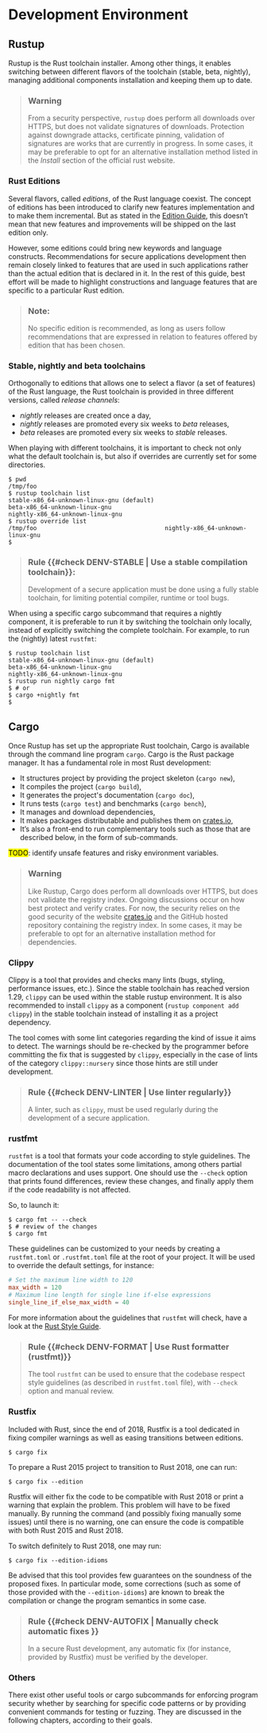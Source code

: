 # Development Environment

## Rustup

Rustup is the Rust toolchain installer. Among other things, it enables
switching between different flavors of the toolchain (stable, beta, nightly),
managing additional components installation and keeping them up to date.

> ### Warning
>
> From a security perspective, `rustup` does perform all downloads over HTTPS,
> but does not validate signatures of downloads. Protection against downgrade
> attacks, certificate pinning, validation of signatures are works that are
> currently in progress. In some cases, it may be preferable to opt for
> an alternative installation method listed in the *Install* section of the
> official rust website.

### Rust Editions

Several flavors, called *editions*, of the Rust language coexist.
The concept of editions has been introduced to clarify new features
implementation and to make them incremental. But as stated in the
[Edition Guide](https://rust-lang-nursery.github.io/edition-guide/editions/index.html),
this doesn’t mean that new features and improvements will be shipped on
the last edition only.

However, some editions could bring new keywords and language constructs.
Recommendations for secure applications development then remain closely
linked to features that are used in such applications rather than the actual
edition that is declared in it.
In the rest of this guide, best effort will be made to highlight constructions
and language features that are specific to a particular Rust edition.

> ### Note:
> No specific edition is recommended, as long as users follow recommendations
> that are expressed in relation to features offered by edition that has been
> chosen.

### Stable, nightly and beta toolchains

Orthogonally to editions that allows one to select a flavor (a set of features)
of the Rust language, the Rust toolchain is provided in three different
versions, called *release channels*:

- *nightly* releases are created once a day,
- *nightly* releases are promoted every six weeks to *beta* releases,
- *beta* releases are promoted every six weeks to *stable* releases.

When playing with different toolchains, it is important to check not only what
the default toolchain is, but also if overrides are currently set for some
directories.

```shell
$ pwd
/tmp/foo
$ rustup toolchain list
stable-x86_64-unknown-linux-gnu (default)
beta-x86_64-unknown-linux-gnu
nightly-x86_64-unknown-linux-gnu
$ rustup override list
/tmp/foo                                    nightly-x86_64-unknown-linux-gnu
$
```

> ### Rule {{#check DENV-STABLE | Use a stable compilation toolchain}}:
> Development of a secure application must be done using a fully stable
> toolchain, for limiting potential compiler, runtime or tool bugs.

When using a specific cargo subcommand that requires a nightly component,
it is preferable to run it by switching the toolchain only locally, instead
of explicitly switching the complete toolchain. For example, to run the
(nightly) latest `rustfmt`:

```shell
$ rustup toolchain list
stable-x86_64-unknown-linux-gnu (default)
beta-x86_64-unknown-linux-gnu
nightly-x86_64-unknown-linux-gnu
$ rustup run nightly cargo fmt
$ # or
$ cargo +nightly fmt
$
```

## Cargo

Once Rustup has set up the appropriate Rust toolchain, Cargo is available
through the command line program `cargo`. Cargo is the Rust package manager.
It has a fundamental role in most Rust development:

- It structures project by providing the project skeleton (`cargo new`),
- It compiles the project (`cargo build`),
- It generates the project's documentation (`cargo doc`),
- It runs tests (`cargo test`) and benchmarks (`cargo bench`),
- It manages and download dependencies,
- It makes packages distributable and publishes them on [crates.io],
- It’s also a front-end to run complementary tools such as those that are
  described below, in the form of sub-commands.

<mark>TODO</mark>: identify unsafe features and risky environment variables.

[crates.io]: https://crates.io

> ### Warning
>
> Like Rustup, Cargo does perform all downloads over HTTPS, but does not
> validate the registry index. Ongoing discussions occur on how best protect and
> verify crates. For now, the security relies on the good security of the
> website [crates.io] and the GitHub hosted repository containing the
> registry index. In some cases, it may be preferable to opt for an alternative
> installation method for dependencies.

### Clippy

Clippy is a tool that provides and checks many lints (bugs, styling, performance
issues, etc.). Since the stable toolchain has reached version 1.29, `clippy` can
be used within the stable rustup environment. It is also recommended
to install `clippy` as a component (`rustup component add clippy`) in the
stable toolchain instead of installing it as a project dependency.

The tool comes with some lint categories regarding the kind of issue it aims to
detect. The warnings should be re-checked by the programmer before committing
the fix that is suggested by `clippy`, especially in the case of lints of the
category `clippy::nursery` since those hints are still under development.

> ### Rule {{#check DENV-LINTER | Use linter regularly}}
>
> A linter, such as `clippy`, must be used regularly during the development of
> a secure application.

### rustfmt

`rustfmt` is a tool that formats your code according to style guidelines. The
documentation of the tool states some limitations, among others partial macro
declarations and uses support. One should use the `--check` option that prints
found differences, review these changes, and finally apply them if the code
readability is not affected.

So, to launch it:

```shell
$ cargo fmt -- --check
$ # review of the changes
$ cargo fmt
```

These guidelines can be customized to your needs by creating a `rustfmt.toml` or
`.rustfmt.toml` file at the root of your project. It will be used to override
the default settings, for instance:

```toml
# Set the maximum line width to 120
max_width = 120
# Maximum line length for single line if-else expressions
single_line_if_else_max_width = 40
```

For more information about the guidelines that `rustfmt` will check, have a look
at the [Rust Style Guide](https://github.com/rust-dev-tools/fmt-rfcs/blob/master/guide/guide.md).

> ### Rule {{#check DENV-FORMAT | Use Rust formatter (rustfmt)}}
> The tool `rustfmt` can be used to ensure that the codebase respect style
> guidelines (as described in `rustfmt.toml` file), with `--check` option and
> manual review.

### Rustfix

Included with Rust, since the end of 2018, Rustfix is a tool dedicated in fixing
compiler warnings as well as easing transitions between editions.

```shell
$ cargo fix
```

To prepare a Rust 2015 project to transition to Rust 2018, one can run:

```shell
$ cargo fix --edition
```

Rustfix will either fix the code to be compatible with Rust 2018 or print
a warning that explain the problem. This problem will have to be fixed manually.
By running the command (and possibly fixing manually some issues) until there
is no warning, one can ensure the code is compatible with both Rust 2015 and
Rust 2018.

To switch definitely to Rust 2018, one may run:

```shell
$ cargo fix --edition-idioms
```

Be advised that this tool provides few guarantees on the soundness of the
proposed fixes. In particular mode, some corrections (such as some of those
provided with the `--edition-idioms`) are known to break the compilation
or change the program semantics in some case.

> ### Rule {{#check DENV-AUTOFIX | Manually check automatic fixes }}
>
> In a secure Rust development, any automatic fix (for instance, provided by
> Rustfix) must be verified by the developer.

### Others

There exist other useful tools or cargo subcommands for enforcing program
security whether by searching for specific code patterns or by providing
convenient commands for testing or fuzzing. They are discussed in the following
chapters, according to their goals.
